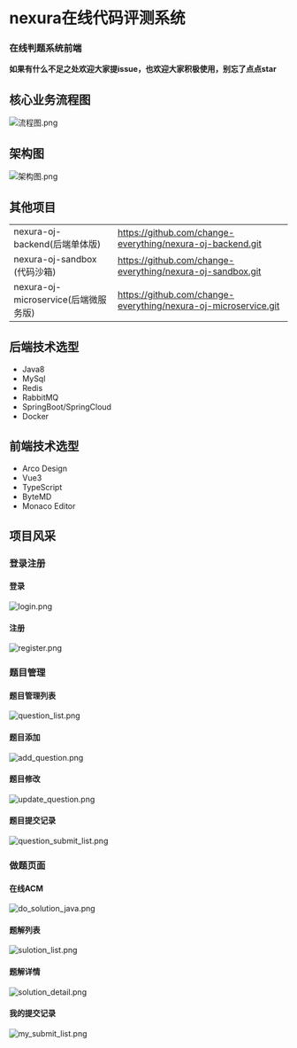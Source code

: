# nexura在线代码评测系统
### 在线判题系统前端
**如果有什么不足之处欢迎大家提issue，也欢迎大家积极使用，别忘了点点star**
## 核心业务流程图
![流程图.png](images%2F%E6%B5%81%E7%A8%8B%E5%9B%BE.png)
## 架构图
![架构图.png](images%2F%E6%9E%B6%E6%9E%84%E5%9B%BE.png)

## 其他项目
|                                |                                                                 |
|--------------------------------|-----------------------------------------------------------------|
| nexura-oj-backend(后端单体版)       | https://github.com/change-everything/nexura-oj-backend.git      |
| nexura-oj-sandbox (代码沙箱)       | https://github.com/change-everything/nexura-oj-sandbox.git      |
| nexura-oj-microservice(后端微服务版) | https://github.com/change-everything/nexura-oj-microservice.git |

## 后端技术选型
- Java8
- MySql
- Redis
- RabbitMQ
- SpringBoot/SpringCloud
- Docker
## 前端技术选型
- Arco Design
- Vue3
- TypeScript
- ByteMD
- Monaco Editor

## 项目风采
### 登录注册
#### 登录
![login.png](images%2Flogin.png)
#### 注册
![register.png](images%2Fregister.png)


### 题目管理
#### 题目管理列表
![question_list.png](images%2Fquestion_list.png)
#### 题目添加
![add_question.png](images%2Fadd_question.png)
#### 题目修改
![update_question.png](images%2Fupdate_question.png)
#### 题目提交记录
![question_submit_list.png](images%2Fquestion_submit_list.png)


### 做题页面
#### 在线ACM
![do_solution_java.png](images%2Fdo_solution_java.png)
#### 题解列表
![sulotion_list.png](images%2Fsulotion_list.png)
#### 题解详情
![solution_detail.png](images%2Fsolution_detail.png)
#### 我的提交记录
![my_submit_list.png](images%2Fmy_submit_list.png)
